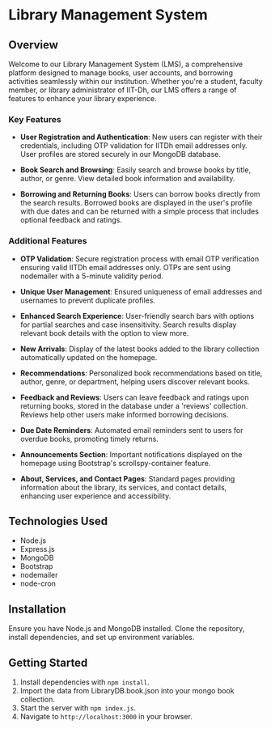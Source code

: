 # Library Management System

## Overview

Welcome to our Library Management System (LMS), a comprehensive platform designed to manage books, user accounts, and borrowing activities seamlessly within our institution. Whether you're a student, faculty member, or library administrator of IIT-Dh, our LMS offers a range of features to enhance your library experience.

### Key Features

- **User Registration and Authentication**: New users can register with their credentials, including OTP validation for IITDh email addresses only. User profiles are stored securely in our MongoDB database.

- **Book Search and Browsing**: Easily search and browse books by title, author, or genre. View detailed book information and availability.

- **Borrowing and Returning Books**: Users can borrow books directly from the search results. Borrowed books are displayed in the user's profile with due dates and can be returned with a simple process that includes optional feedback and ratings.

### Additional Features

- **OTP Validation**: Secure registration process with email OTP verification ensuring valid IITDh email addresses only. OTPs are sent using nodemailer with a 5-minute validity period.

- **Unique User Management**: Ensured uniqueness of email addresses and usernames to prevent duplicate profiles.

- **Enhanced Search Experience**: User-friendly search bars with options for partial searches and case insensitivity. Search results display relevant book details with the option to view more.

- **New Arrivals**: Display of the latest books added to the library collection automatically updated on the homepage.

- **Recommendations**: Personalized book recommendations based on title, author, genre, or department, helping users discover relevant books.

- **Feedback and Reviews**: Users can leave feedback and ratings upon returning books, stored in the database under a 'reviews' collection. Reviews help other users make informed borrowing decisions.

- **Due Date Reminders**: Automated email reminders sent to users for overdue books, promoting timely returns.

- **Announcements Section**: Important notifications displayed on the homepage using Bootstrap's scrollspy-container feature.

- **About, Services, and Contact Pages**: Standard pages providing information about the library, its services, and contact details, enhancing user experience and accessibility.

## Technologies Used

- Node.js
- Express.js
- MongoDB
- Bootstrap
- nodemailer
- node-cron

## Installation

Ensure you have Node.js and MongoDB installed. Clone the repository, install dependencies, and set up environment variables.

## Getting Started

1. Install dependencies with `npm install`.
2. Import the data from LibraryDB.book.json into your mongo book collection.
3. Start the server with `npm index.js`.
4. Navigate to `http://localhost:3000` in your browser.



